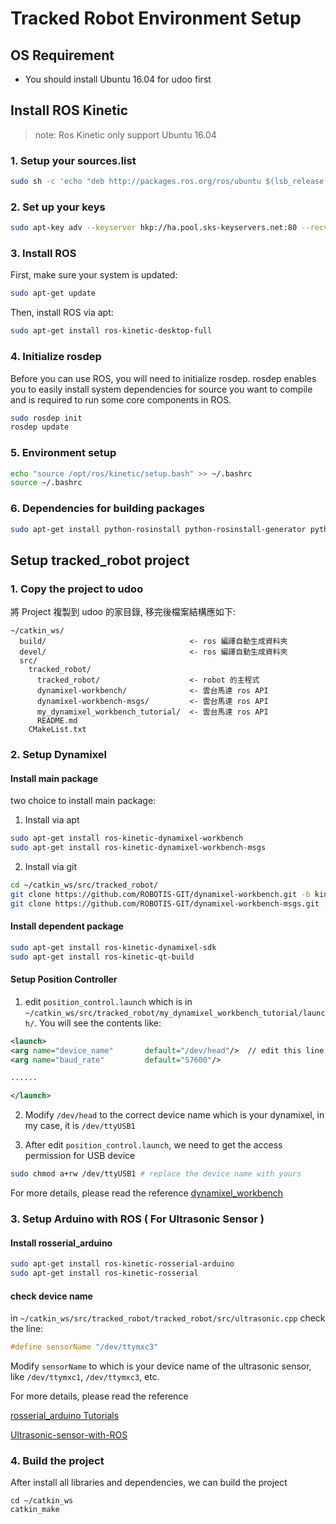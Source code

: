 # Tracked Robot Environment Setup

## OS Requirement
- You should install Ubuntu 16.04 for udoo first

## Install ROS Kinetic
> note: Ros Kinetic only support Ubuntu 16.04

### 1. Setup your sources.list
```bash
sudo sh -c 'echo "deb http://packages.ros.org/ros/ubuntu $(lsb_release -sc) main" > /etc/apt/sources.list.d/ros-latest.list'
```

### 2. Set up your keys
```bash
sudo apt-key adv --keyserver hkp://ha.pool.sks-keyservers.net:80 --recv-key 421C365BD9FF1F717815A3895523BAEEB01FA116
```

### 3. Install ROS
First, make sure your system is updated:
```bash
sudo apt-get update
```

Then, install ROS via apt:
```bash
sudo apt-get install ros-kinetic-desktop-full
```

### 4. Initialize rosdep
Before you can use ROS, you will need to initialize rosdep. rosdep enables you to easily install system dependencies for source you want to compile and is required to run some core components in ROS.
```bash
sudo rosdep init
rosdep update
```

### 5. Environment setup
```bash
echo "source /opt/ros/kinetic/setup.bash" >> ~/.bashrc
source ~/.bashrc
```

### 6. Dependencies for building packages
```bash
sudo apt-get install python-rosinstall python-rosinstall-generator python-wstool build-essential
```

## Setup tracked_robot project
### 1. Copy the project to udoo
將 Project 複製到 udoo 的家目錄, 移完後檔案結構應如下:
```
~/catkin_ws/
  build/                                <- ros 編譯自動生成資料夾
  devel/                                <- ros 編譯自動生成資料夾
  src/
    tracked_robot/
      tracked_robot/                    <- robot 的主程式
      dynamixel-workbench/              <- 雲台馬達 ros API
      dynamixel-workbench-msgs/         <- 雲台馬達 ros API
      my_dynamixel_workbench_tutorial/  <- 雲台馬達 ros API
      README.md
    CMakeList.txt
```
### 2. Setup Dynamixel

#### Install main package
two choice to install main package:
1. Install via apt
```bash
sudo apt-get install ros-kinetic-dynamixel-workbench
sudo apt-get install ros-kinetic-dynamixel-workbench-msgs
```
2. Install via git
```bash
cd ~/catkin_ws/src/tracked_robot/
git clone https://github.com/ROBOTIS-GIT/dynamixel-workbench.git -b kinetic-devel
git clone https://github.com/ROBOTIS-GIT/dynamixel-workbench-msgs.git -b kinetic-devel
```

#### Install dependent package
```bash
sudo apt-get install ros-kinetic-dynamixel-sdk
sudo apt-get install ros-kinetic-qt-build
```

#### Setup Position Controller
1. edit `position_control.launch` which is in `~/catkin_ws/src/tracked_robot/my_dynamixel_workbench_tutorial/launch/`. You will see the contents  like:
```xml
<launch>
<arg name="device_name"       default="/dev/head"/>  // edit this line
<arg name="baud_rate"         default="57600"/>

......

</launch>
```

2. Modify `/dev/head` to the correct device name which is your dynamixel, in my case, it is `/dev/ttyUSB1`

3. After edit `position_control.launch`, we need to get the access permission for USB device
```bash
sudo chmod a+rw /dev/ttyUSB1 # replace the device name with yours
```

For more details, please read the reference [dynamixel_workbench](http://emanual.robotis.com/docs/en/software/dynamixel/dynamixel_workbench/)

### 3. Setup Arduino with ROS ( For Ultrasonic Sensor )
#### Install rosserial_arduino
```bash
sudo apt-get install ros-kinetic-rosserial-arduino
sudo apt-get install ros-kinetic-rosserial
```

#### check device name
in `~/catkin_ws/src/tracked_robot/tracked_robot/src/ultrasonic.cpp` check the line:
```c++
#define sensorName "/dev/ttymxc3"
```
Modify `sensorName` to which is your device name of the ultrasonic sensor, like `/dev/ttymxc1`, `/dev/ttymxc3`, etc.

For more details, please read the reference

[rosserial_arduino Tutorials](http://wiki.ros.org/rosserial_arduino/Tutorials/Arduino%20IDE%20Setup)

[Ultrasonic-sensor-with-ROS](https://github.com/surabhi96/Library-navigating-robot/wiki/Ultrasonic-sensor-with-ROS)

### 4. Build the project
After install all libraries and dependencies, we can build the project
```
cd ~/catkin_ws
catkin_make
```
